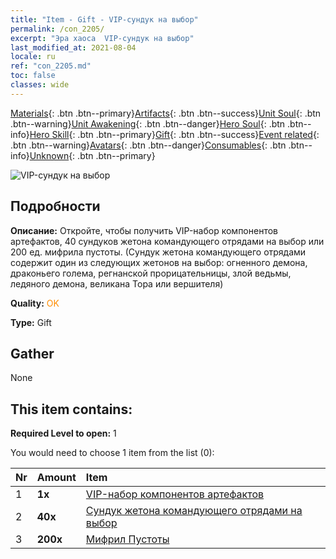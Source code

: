 ```yaml
---
title: "Item - Gift - VIP-сундук на выбор"
permalink: /con_2205/
excerpt: "Эра хаоса  VIP-сундук на выбор"
last_modified_at: 2021-08-04
locale: ru
ref: "con_2205.md"
toc: false
classes: wide
---
```

 [Materials](/ItemsRU/){: .btn .btn--primary}[Artifacts](/ItemsRU/Artifacts/){: .btn .btn--success}[Unit Soul](/ItemsRU/UnitSoul/){: .btn .btn--warning}[Unit Awakening](/ItemsRU/UnitAwakening/){: .btn .btn--danger}[Hero Soul](/ItemsRU/HeroSoul/){: .btn .btn--info}[Hero Skill](/ItemsRU/HeroSkill/){: .btn .btn--primary}[Gift](/ItemsRU/Gift/){: .btn .btn--success}[Event related](/ItemsRU/Events/){: .btn .btn--warning}[Avatars](/ItemsRU/Avatars/){: .btn .btn--danger}[Consumables](/ItemsRU/Consumables/){: .btn .btn--info}[Unknown](/ItemsRU/Unknown/){: .btn .btn--primary}

 ![VIP-сундук на выбор](/images/t/i_907181.png)

## Подробности
 **Описание:** Откройте, чтобы получить VIP-набор компонентов артефактов, 40 сундуков жетона командующего отрядами на выбор или 200 ед. мифрила пустоты. (Сундук жетона командующего отрядами содержит один из следующих жетонов на выбор: огненного демона, драконьего голема, регнанской прорицательницы, злой ведьмы, ледяного демона, великана Тора или вершителя)

 **Quality:** <span style="color: #FF8C00">OK</span>

 **Type:** Gift

## Gather

  None

## This item contains:

 **Required Level to open:** 1

 You would need to choose 1 item from the list (0):

  | Nr | Amount |     Item    |
  |:---|:-------|:------------|
  | 1 |  **1x** | [VIP-набор компонентов артефактов](/ItemsRU/con_1874/) |  | 
  | 2 |  **40x** | [Сундук жетона командующего отрядами на выбор](/ru/Items/con_2206/) |  | 
  | 3 |  **200x** | [Мифрил Пустоты](/ItemsRU/con_817/) |  | 
